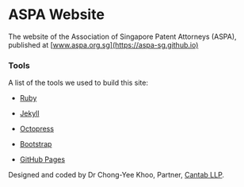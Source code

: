 # ASPA Website

The website of the Association of Singapore Patent Attorneys (ASPA), published at [www.aspa.org.sg](https://aspa-sg.github.io)

### Tools

A list of the tools we used to build this site:

* [Ruby](http://www.rubylang.org)

* [Jekyll](http://jekyllrb.com)

* [Octopress](http://octopress.org)

* [Bootstrap](http://www.getbootstrap.com)

* [GitHub Pages](https://pages.github.com)

Designed and coded by Dr Chong-Yee Khoo, Partner, [Cantab LLP](https://www.cantab-ip.com).
